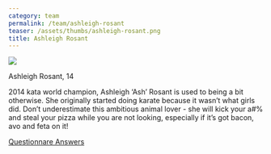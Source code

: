 ```yaml
---
category: team
permalink: /team/ashleigh-rosant
teaser: /assets/thumbs/ashleigh-rosant.png
title: Ashleigh Rosant
---
```


<img src="/assets/img/ashleigh-rosant.png" />

Ashleigh Rosant, 14

2014 kata world champion, Ashleigh ‘Ash’ Rosant is used to being a bit otherwise. She originally started doing karate because it wasn’t what girls did. Don’t underestimate this ambitious animal lover - she will kick your a#% and steal your pizza while you are not looking, especially if it’s got bacon, avo and feta on it! 

[Questionnare Answers](https://drive.google.com/open?id=1kfe1bQVXJw00ztX8as4fAB34RoBkBSetPueUZ4Viy5E)
